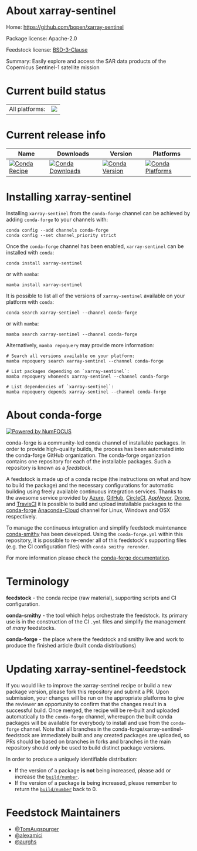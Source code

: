About xarray-sentinel
=====================

Home: https://github.com/bopen/xarray-sentinel

Package license: Apache-2.0

Feedstock license: [BSD-3-Clause](https://github.com/conda-forge/xarray-sentinel-feedstock/blob/main/LICENSE.txt)

Summary: Easily explore and access the SAR data products of the Copernicus Sentinel-1 satellite mission

Current build status
====================


<table><tr><td>All platforms:</td>
    <td>
      <a href="https://dev.azure.com/conda-forge/feedstock-builds/_build/latest?definitionId=15943&branchName=main">
        <img src="https://dev.azure.com/conda-forge/feedstock-builds/_apis/build/status/xarray-sentinel-feedstock?branchName=main">
      </a>
    </td>
  </tr>
</table>

Current release info
====================

| Name | Downloads | Version | Platforms |
| --- | --- | --- | --- |
| [![Conda Recipe](https://img.shields.io/badge/recipe-xarray--sentinel-green.svg)](https://anaconda.org/conda-forge/xarray-sentinel) | [![Conda Downloads](https://img.shields.io/conda/dn/conda-forge/xarray-sentinel.svg)](https://anaconda.org/conda-forge/xarray-sentinel) | [![Conda Version](https://img.shields.io/conda/vn/conda-forge/xarray-sentinel.svg)](https://anaconda.org/conda-forge/xarray-sentinel) | [![Conda Platforms](https://img.shields.io/conda/pn/conda-forge/xarray-sentinel.svg)](https://anaconda.org/conda-forge/xarray-sentinel) |

Installing xarray-sentinel
==========================

Installing `xarray-sentinel` from the `conda-forge` channel can be achieved by adding `conda-forge` to your channels with:

```
conda config --add channels conda-forge
conda config --set channel_priority strict
```

Once the `conda-forge` channel has been enabled, `xarray-sentinel` can be installed with `conda`:

```
conda install xarray-sentinel
```

or with `mamba`:

```
mamba install xarray-sentinel
```

It is possible to list all of the versions of `xarray-sentinel` available on your platform with `conda`:

```
conda search xarray-sentinel --channel conda-forge
```

or with `mamba`:

```
mamba search xarray-sentinel --channel conda-forge
```

Alternatively, `mamba repoquery` may provide more information:

```
# Search all versions available on your platform:
mamba repoquery search xarray-sentinel --channel conda-forge

# List packages depending on `xarray-sentinel`:
mamba repoquery whoneeds xarray-sentinel --channel conda-forge

# List dependencies of `xarray-sentinel`:
mamba repoquery depends xarray-sentinel --channel conda-forge
```


About conda-forge
=================

[![Powered by
NumFOCUS](https://img.shields.io/badge/powered%20by-NumFOCUS-orange.svg?style=flat&colorA=E1523D&colorB=007D8A)](https://numfocus.org)

conda-forge is a community-led conda channel of installable packages.
In order to provide high-quality builds, the process has been automated into the
conda-forge GitHub organization. The conda-forge organization contains one repository
for each of the installable packages. Such a repository is known as a *feedstock*.

A feedstock is made up of a conda recipe (the instructions on what and how to build
the package) and the necessary configurations for automatic building using freely
available continuous integration services. Thanks to the awesome service provided by
[Azure](https://azure.microsoft.com/en-us/services/devops/), [GitHub](https://github.com/),
[CircleCI](https://circleci.com/), [AppVeyor](https://www.appveyor.com/),
[Drone](https://cloud.drone.io/welcome), and [TravisCI](https://travis-ci.com/)
it is possible to build and upload installable packages to the
[conda-forge](https://anaconda.org/conda-forge) [Anaconda-Cloud](https://anaconda.org/)
channel for Linux, Windows and OSX respectively.

To manage the continuous integration and simplify feedstock maintenance
[conda-smithy](https://github.com/conda-forge/conda-smithy) has been developed.
Using the ``conda-forge.yml`` within this repository, it is possible to re-render all of
this feedstock's supporting files (e.g. the CI configuration files) with ``conda smithy rerender``.

For more information please check the [conda-forge documentation](https://conda-forge.org/docs/).

Terminology
===========

**feedstock** - the conda recipe (raw material), supporting scripts and CI configuration.

**conda-smithy** - the tool which helps orchestrate the feedstock.
                   Its primary use is in the construction of the CI ``.yml`` files
                   and simplify the management of *many* feedstocks.

**conda-forge** - the place where the feedstock and smithy live and work to
                  produce the finished article (built conda distributions)


Updating xarray-sentinel-feedstock
==================================

If you would like to improve the xarray-sentinel recipe or build a new
package version, please fork this repository and submit a PR. Upon submission,
your changes will be run on the appropriate platforms to give the reviewer an
opportunity to confirm that the changes result in a successful build. Once
merged, the recipe will be re-built and uploaded automatically to the
`conda-forge` channel, whereupon the built conda packages will be available for
everybody to install and use from the `conda-forge` channel.
Note that all branches in the conda-forge/xarray-sentinel-feedstock are
immediately built and any created packages are uploaded, so PRs should be based
on branches in forks and branches in the main repository should only be used to
build distinct package versions.

In order to produce a uniquely identifiable distribution:
 * If the version of a package **is not** being increased, please add or increase
   the [``build/number``](https://docs.conda.io/projects/conda-build/en/latest/resources/define-metadata.html#build-number-and-string).
 * If the version of a package **is** being increased, please remember to return
   the [``build/number``](https://docs.conda.io/projects/conda-build/en/latest/resources/define-metadata.html#build-number-and-string)
   back to 0.

Feedstock Maintainers
=====================

* [@TomAugspurger](https://github.com/TomAugspurger/)
* [@alexamici](https://github.com/alexamici/)
* [@aurghs](https://github.com/aurghs/)

